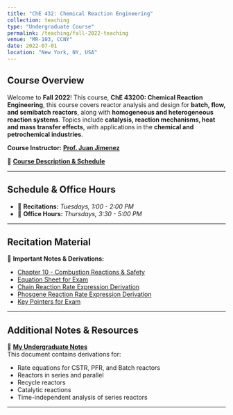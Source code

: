 ```yaml
---
title: "ChE 432: Chemical Reaction Engineering"
collection: teaching
type: "Undergraduate Course"
permalink: /teaching/fall-2022-teaching
venue: "MR-103, CCNY"
date: 2022-07-01
location: "New York, NY, USA"
---
```

## **Course Overview**  
Welcome to **Fall 2022**! This course, **ChE 43200: Chemical Reaction Engineering**, this course covers reactor analysis and design for **batch, flow, and semibatch reactors**, along with **homogeneous and heterogeneous reaction systems**. Topics include **catalysis, reaction mechanisms, heat and mass transfer effects**, with applications in the **chemical and petrochemical industries**.

**Course Instructor:** [**Prof. Juan Jimenez**](https://www.bnl.gov/staff/jjimenez1)  

📄 **[Course Description & Schedule](/files/cre/CRE_Syllabus.pdf)**  

---

## **Schedule & Office Hours**  
- 📖 **Recitations:** *Tuesdays, 1:00 - 2:00 PM*  
- 🏢 **Office Hours:** *Thursdays, 3:30 - 5:00 PM*  

---

## **Recitation Material**  
📂 **Important Notes & Derivations:**  
- [Chapter 10 - Combustion Reactions & Safety](/files/cre/ch10.pdf)  
- [Equation Sheet for Exam](/files/cre/equation_sheet.pdf)  
- [Chain Reaction Rate Expression Derivation](/files/cre/chain_rxn.pdf)  
- [Phosgene Reaction Rate Expression Derivation](/files/cre/phosgene_rxn.pdf)  
- [Key Pointers for Exam](/files/cre/pointers_for_exam.pdf)  

---

## **Additional Notes & Resources**  
📘 **[My Undergraduate Notes](/files/cre/CRE_notes_Rahul_Pandare.pdf)**  
This document contains derivations for:  
- Rate equations for CSTR, PFR, and Batch reactors
- Reactors in series and parallel
- Recycle reactors
- Catalytic reactions
- Time-independent analysis of series reactors

---